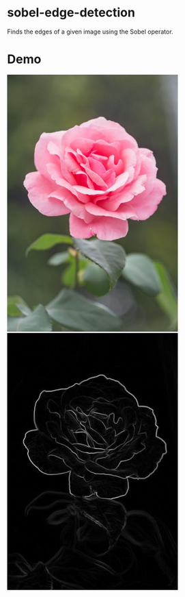 # sobel-edge-detection

Finds the edges of a given image using the Sobel operator.

# Demo
<img src="https://github.com/briannamcdonald/sobel-edge-detection/blob/main/flower.png" width="400"> <img src="https://github.com/briannamcdonald/sobel-edge-detection/blob/main/sobel.png" width="400">
